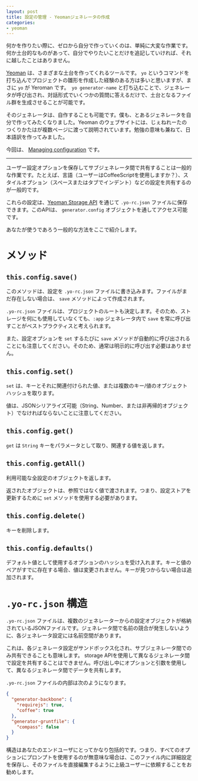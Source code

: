 ```yaml
---
layout: post
title: 設定の管理 - Yeomanジェネレータの作成
categories:
- yeoman
---
```


何かを作りたい際に、ゼロから自分で作っていくのは、単純に大変な作業です。何か土台的なものがあって、自分でやりたいことだけを追記していければ、それに越したことはありません。

[Yeoman](https://yeoman.io/) は、さまざまな土台を作ってくれるツールです。 `yo` というコマンドを打ち込んでプロジェクトの雛形を作成した経験のある方は多いと思いますが、まさに `yo` が Yeroman です。　`yo generator-name` と打ち込むことで、ジェネレータが呼び出され、対話形式でいくつかの質問に答えるだけで、土台となるファイル群を生成させることが可能です。

そのジェネレータは、自作することも可能です。僕も、とあるジェネレータを自分で作ってみたくなりました。Yeoman のウェブサイトには、じぇねれーたのつくりかたはが複数ページに渡って説明されています。勉強の意味も兼ねて、日本語訳を作ってみました。

今回は、 [Managing configuration](https://yeoman.io/authoring/storage.html) です。

---
ユーザー設定オプションを保存してサブジェネレータ間で共有することは一般的な作業です。たとえば、言語（ユーザーはCoffeeScriptを使用しますか？）、スタイルオプション（スペースまたはタブでインデント）などの設定を共有するのが一般的です。

これらの設定は、[Yeoman Storage API](https://yeoman.github.io/generator/Storage.html) を通じて `.yo-rc.json` ファイルに保存できます。このAPIは、 `generator.config` オブジェクトを通してアクセス可能です。

あなたが使うであろう一般的な方法をここで紹介します。

# メソッド

## `this.config.save()`

このメソッドは、設定を `.yo-rc.json` ファイルに書き込みます。ファイルがまだ存在しない場合は、 `save` メソッドによって作成されます。

`.yo-rc.json` ファイルは、プロジェクトのルートも決定します。そのため、ストレージを何にも使用していなくても、`:app` ジェネレータ内で `save` を常に呼び出すことがベストプラクティスと考えられます。

また、設定オプションを `set` するたびに `save` メソッドが自動的に呼び出されることにも注意してください。そのため、通常は明示的に呼び出す必要はありません。

## `this.config.set()`

`set` は、キーとそれに関連付けられた値、または複数のキー/値のオブジェクトハッシュを取ります。

値は、JSONシリアライズ可能（String、Number、または非再帰的オブジェクト）でなければならないことに注意してください。

## `this.config.get()`

`get` は `String` キーをパラメータとして取り、関連する値を返します。

## `this.config.getAll()`

利用可能な全設定のオブジェクトを返します。

返されたオブジェクトは、参照ではなく値で渡されます。つまり、設定ストアを更新するために `set` メソッドを使用する必要があります。

## `this.config.delete()`

キーを削除します。

## `this.config.defaults()`

デフォルト値として使用するオプションのハッシュを受け入れます。キーと値のペアがすでに存在する場合、値は変更されません。キーが見つからない場合は追加されます。

# `.yo-rc.json` 構造

`.yo-rc.json` ファイルは、複数のジェネレーターからの設定オブジェクトが格納されているJSONファイルです。ジェネレータ間で名前の競合が発生しないように、各ジェネレータ設定には名前空間があります。

これは、各ジェネレータ設定がサンドボックス化され、サブジェネレータ間でのみ共有できることも意味します。 storage APIを使用して異なるジェネレータ間で設定を共有することはできません。呼び出し中にオプションと引数を使用して、異なるジェネレータ間でデータを共有します。

`.yo-rc.json` ファイルの内部は次のようになります。

```json
{
  "generator-backbone": {
    "requirejs": true,
    "coffee": true
  },
  "generator-gruntfile": {
    "compass": false
  }
}
```

構造はあなたのエンドユーザにとってかなり包括的です。つまり、すべてのオプションにプロンプトを使用するのが無意味な場合は、このファイル内に詳細設定を保存し、そのファイルを直接編集するように上級ユーザーに依頼することをお勧めします。
